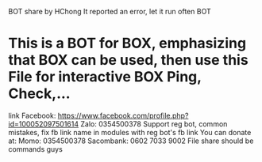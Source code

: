 BOT share by HChong
It reported an error, let it run often BOT 
# This is a BOT for BOX, emphasizing that BOX can be used, then use this File for interactive BOX Ping, Check,...
link Facebook: https://www.facebook.com/profile.php?id=100052097501614
Zalo: 0354500378
Support reg bot, common mistakes, fix fb link name in modules with reg bot's fb link
You can donate at:
Momo: 0354500378
Sacombank: 0602 7033 9002
File share should be commands guys